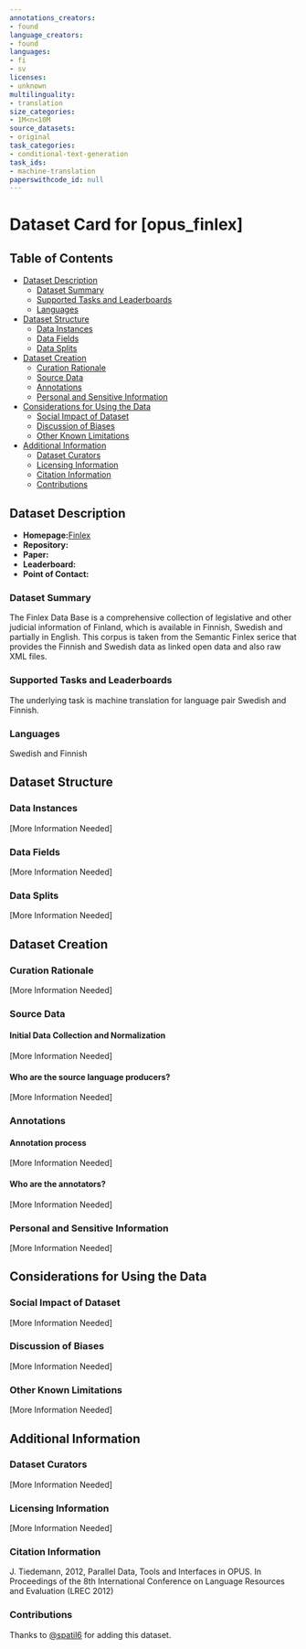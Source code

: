 ```yaml
---
annotations_creators:
- found
language_creators:
- found
languages:
- fi
- sv
licenses:
- unknown
multilinguality:
- translation
size_categories:
- 1M<n<10M
source_datasets:
- original
task_categories:
- conditional-text-generation
task_ids:
- machine-translation
paperswithcode_id: null
---
```


# Dataset Card for [opus_finlex]

## Table of Contents
- [Dataset Description](#dataset-description)
  - [Dataset Summary](#dataset-summary)
  - [Supported Tasks and Leaderboards](#supported-tasks-and-leaderboards)
  - [Languages](#languages)
- [Dataset Structure](#dataset-structure)
  - [Data Instances](#data-instances)
  - [Data Fields](#data-fields)
  - [Data Splits](#data-splits)
- [Dataset Creation](#dataset-creation)
  - [Curation Rationale](#curation-rationale)
  - [Source Data](#source-data)
  - [Annotations](#annotations)
  - [Personal and Sensitive Information](#personal-and-sensitive-information)
- [Considerations for Using the Data](#considerations-for-using-the-data)
  - [Social Impact of Dataset](#social-impact-of-dataset)
  - [Discussion of Biases](#discussion-of-biases)
  - [Other Known Limitations](#other-known-limitations)
- [Additional Information](#additional-information)
  - [Dataset Curators](#dataset-curators)
  - [Licensing Information](#licensing-information)
  - [Citation Information](#citation-information)
  - [Contributions](#contributions)

## Dataset Description

- **Homepage:**[Finlex](http://opus.nlpl.eu/Finlex.php)
- **Repository:**
- **Paper:**
- **Leaderboard:**
- **Point of Contact:**

### Dataset Summary

The Finlex Data Base is a comprehensive collection of legislative and other judicial information of Finland, which is available in Finnish, Swedish and partially in English. This corpus is taken from the Semantic Finlex serice that provides the Finnish and Swedish data as linked open data and also raw XML files.

### Supported Tasks and Leaderboards

The underlying task is machine translation for language pair Swedish and Finnish.

### Languages

Swedish and Finnish

## Dataset Structure

### Data Instances

[More Information Needed]

### Data Fields

[More Information Needed]

### Data Splits

[More Information Needed]

## Dataset Creation

### Curation Rationale

[More Information Needed]

### Source Data

#### Initial Data Collection and Normalization

[More Information Needed]

#### Who are the source language producers?

[More Information Needed]

### Annotations

#### Annotation process

[More Information Needed]

#### Who are the annotators?

[More Information Needed]

### Personal and Sensitive Information

[More Information Needed]

## Considerations for Using the Data

### Social Impact of Dataset

[More Information Needed]

### Discussion of Biases

[More Information Needed]

### Other Known Limitations

[More Information Needed]

## Additional Information

### Dataset Curators

[More Information Needed]

### Licensing Information

[More Information Needed]

### Citation Information

J. Tiedemann, 2012, Parallel Data, Tools and Interfaces in OPUS. In Proceedings of the 8th International Conference on Language Resources and Evaluation (LREC 2012)

### Contributions

Thanks to [@spatil6](https://github.com/spatil6) for adding this dataset.